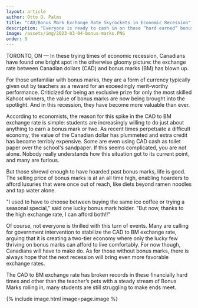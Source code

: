 ```yaml
---
layout: article
author: Otto O. Palms
title: "CAD/Bonus Mark Exchange Rate Skyrockets in Economic Recession"
description: "Everyone is ready to cash in on those “hard earned” bonus marks"
image: /assets/img/2023-03-04-bonus-marks.PNG
order: 9
---
```

TORONTO, ON — In these trying times of economic recession, Canadians have found one bright spot in the otherwise gloomy picture: the exchange rate between Canadian dollars (CAD) and bonus marks (BM) has blown up.

For those unfamiliar with bonus marks, they are a form of currency typically given out by teachers as a reward for an exceedingly merit-worthy performance. Criticized for being an exclusive prize for only the most skilled Kahoot winners, the value of bonus marks are now being brought into the spotlight. And in this recession, they have become more valuable than ever.

According to economists, the reason for this spike in the CAD to BM exchange rate is simple: students are increasingly willing to do just about anything to earn a bonus mark or two. As recent times perpetuate a difficult economy, the value of the Canadian dollar has plummeted and extra credit has become terribly expensive. Some are even using CAD cash as toilet paper over the school's sandpaper. If this seems complicated, you are not alone. Nobody really understands how this situation got to its current point, and many are furious. 

But those shrewd enough to have hoarded past bonus marks, life is good. The selling price of bonus marks is at an all time high, enabling hoarders to afford luxuries that were once out of reach, like diets beyond ramen noodles and tap water alone.

"I used to have to choose between buying the same ice coffee or trying a seasonal special," said one lucky bonus mark holder. "But now, thanks to the high exchange rate, I can afford both!!"

Of course, not everyone is thrilled with this turn of events. Many are calling for government intervention to stabilize the CAD to BM exchange rate, arguing that it is creating a two-tier economy where only the lucky few thriving on bonus marks can afford to live comfortably.
For now though, Canadians will have to make do. As for those without bonus marks, there is always hope that the next recession will bring even more favorable exchange rates.

The CAD to BM exchange rate has broken records in these financially hard times and other than the teacher’s pets with a steady stream of Bonus Marks rolling in, many students are still struggling to make ends meet. 

{% include image.html image=page.image %}
